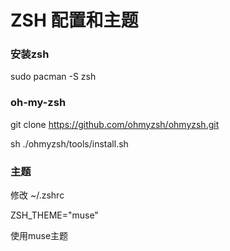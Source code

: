 # ZSH 配置和主题

### 安装zsh

sudo pacman -S zsh

### oh-my-zsh

git clone https://github.com/ohmyzsh/ohmyzsh.git

sh ./ohmyzsh/tools/install.sh

### 主题

修改 ~/.zshrc 

ZSH_THEME="muse"

使用muse主题

